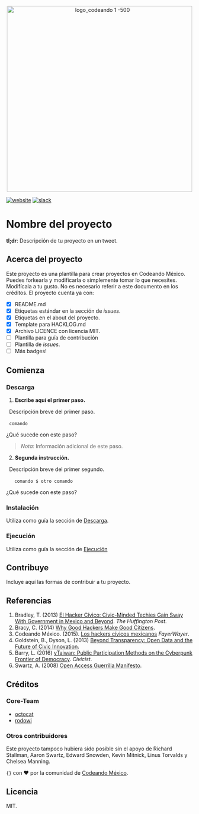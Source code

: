 <p align="center">
<img src="https://user-images.githubusercontent.com/6744123/26955582-3a94539e-4c7d-11e7-92cc-bc234bc2aeda.png" width="500" title="logo_codeando 1 -500">
</p>

[![website](https://img.shields.io/badge/website-CodeandoMexico-00D88E.svg)](http://www.codeandomexico.org/)
[![slack](https://img.shields.io/badge/slack-CodeandoMexico-EC0E4F.svg)](http://slack.codeandomexico.org/)

# Nombre del proyecto

**tl;dr**: Descripción de tu proyecto en un tweet.

## Acerca del proyecto

Este proyecto es una plantilla para crear proyectos en Codeando México. Puedes forkearla y modificarla o simplemente tomar lo que necesites. Modifícala a tu gusto. No es necesario referir a este documento en los créditos. El proyecto cuenta ya con:

- [x] README.md
- [x] Etiquetas estándar en la sección de *issues*.
- [x] Etiquetas en el about del proyecto.
- [x] Template para HACKLOG.md
- [x] Archivo LICENCE con licencia MIT.
- [ ] Plantilla para guía de contribución
- [ ] Plantilla de *issues*.
- [ ] Más badges!

## Comienza

### Descarga

1. **Escribe aquí el primer paso.**

   Descripción breve del primer paso.

   `comando`

   ¿Qué sucede con este paso?
   
   > _Nota:_ Información adicional de este paso.

2. **Segunda instrucción.**

   Descripción breve del primer segundo.

   ```
   comando
   $ otro comando
   ```

   ¿Qué sucede con este paso?


### Instalación

Utiliza como guía la sección de [Descarga](https://github.com/CodeandoMexico/civic-project-template#descarga). 


### Ejecución

Utiliza como guía la sección de [Ejecución](https://github.com/CodeandoMexico/civic-project-template#ejecucion)


## Contribuye

Incluye aquí las formas de contribuir a tu proyecto.


## Referencias

1. Bradley, T. (2013) [El Hacker Cívico: Civic-Minded Techies Gain Sway With Government in Mexico and Beyond](http://www.huffingtonpost.com/theresa-bradley/el-hacker-civico-how-civi_b_4334088.html). *The Huffington Post*.
2. Bracy, C. (2014) [Why Good Hackers Make Good Citizens](https://www.youtube.com/watch?v=QeAGu40vZzI).
3. Codeando México. (2015). [Los hackers cívicos mexicanos](https://www.fayerwayer.com/2015/01/los-hackers-civicos-mexicanos/) *FayerWayer*.
4. Goldstein, B., Dyson, L. (2013) [Beyond Transparency: Open Data and the Future of Civic Innovation](http://beyondtransparency.org).
5. Barry, L. (2016) [vTaiwan: Public Participation Methods on the Cyberpunk Frontier of Democracy](https://civichall.org/civicist/vtaiwan-democracy-frontier). *Civicist*.
6. Swartz, A. (2008) [Open Access Guerrilla Manifesto](https://archive.org/stream/GuerillaOpenAccessManifesto/Goamjuly2008_djvu.txt).

## Créditos

### Core-Team

* [octocat](http://github.com/octocat)
* [rodowi](http://github.com/rodowi)

### Otros contribuidores

Este proyecto tampoco hubiera sido posible sin el apoyo de Richard Stallman, Aaron Swartz, Edward Snowden, Kevin Mitnick, Linus Torvalds y Chelsea Manning.

`{}` con ❤️ por la comunidad de [Codeando México](http://www.codeandomexico.org).

## Licencia

MIT.
